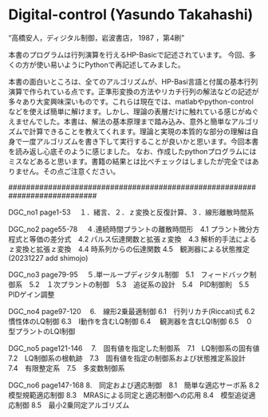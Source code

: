 # Digital-control (Yasundo Takahashi)
“高橋安人，ディジタル制御，岩波書店， 1987 ，第4刷”


本書のプログラムは行列演算を行えるHP-Basicで記述されています。
今回、多くの方が使い易いようにPythonで再記述してみました。

本書の面白いところは、全てのアルゴリズムが、HP-Basi言語と付属の基本行列演算で作られている点です。正準形変換の方法やリカチ行列の解法などの記述が多々あり大変興味深いものです。これらは現在では、matlabやpython-controlなどを使えば簡単に解けます。しかし、理論の表層だけに触れている感じがぬぐえませんでした。本書は、解法の基本原理まで踏み込み、意外と簡単なアルゴリズムで計算できることを教えてくれます。理論と実現の本質的な部分の理解は自身で一度アルゴリズムを書き下して実行することが良いかと思います。今回本書を読み返し心底そのように感じました。
なお、作成したpythonプログラムにはミスなどあると思います。書籍の結果とは比べチェックはしましたが完全ではありません。その点ご注意ください。

############################################################################

DGC_no1 page1-53　
１．緒言、２．ｚ変換と反復計算、３．線形離散時間系
  
DGC_no2 page55-78　
４.連続時間プラントの離散時間形　4.1 プラント微分方程式と等価の差分式　4.2 パルス伝達関数と拡張ｚ変換　4.3 解析的手法によるｚ変換と拡張ｚ変換　4.4 時系列からの伝達関数 4.5　観測器による状態推定
(20231227 add shimojo)

  
DGC_no3 page79-95　
５.単一ループディジタル制御　5.1　フィードバック制御系　5.2　１次プラントの制御　5.3　追従系の設計　5.4　PID制御則　5.5　PIDゲイン調整


DGC_no4 page97-120　
6.　線形2乗最適制御 6.1　行列リカチ(Riccati)式 6.2　慣性体のLQ制御 6.3　I動作を含むLQ制御 6.4　 観測器を含むLQI制御 6.5　０型プラントのLQI制御


DGC_no5 page121-146　
7.　固有値を指定した制御系　7.1　LQ制御系の固有値　7.2　LQ制御系の根軌跡　7.3　固有値を指定の制御系および状態推定系設計　7.4　有限整定系　7.5　多変数制御系


DGC_no6 page147-168
8.　同定および適応制御　8.1　簡単な適応サーボ系  8.2　模型規範適応制御  8.3　MRASによる同定と適応制御への応用  8.4　模型追従適応制御  8.5　最小2乗同定アルゴリズム








